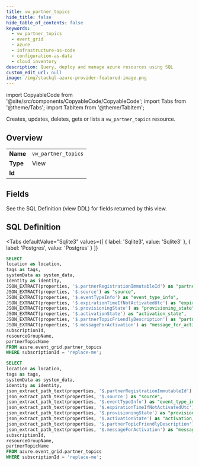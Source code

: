 ```yaml
--- 
title: vw_partner_topics
hide_title: false
hide_table_of_contents: false
keywords:
  - vw_partner_topics
  - event_grid
  - azure
  - infrastructure-as-code
  - configuration-as-data
  - cloud inventory
description: Query, deploy and manage azure resources using SQL
custom_edit_url: null
image: /img/stackql-azure-provider-featured-image.png
---
```


import CopyableCode from '@site/src/components/CopyableCode/CopyableCode';
import Tabs from '@theme/Tabs';
import TabItem from '@theme/TabItem';

Creates, updates, deletes, gets or lists a <code>vw_partner_topics</code> resource.

## Overview
<table><tbody>
<tr><td><b>Name</b></td><td><code>vw_partner_topics</code></td></tr>
<tr><td><b>Type</b></td><td>View</td></tr>
<tr><td><b>Id</b></td><td><CopyableCode code="azure.event_grid.vw_partner_topics" /></td></tr>
</tbody></table>

## Fields

See the SQL Definition (view DDL) for fields returned by this view.

## SQL Definition

<Tabs
defaultValue="Sqlite3"
values={[
{ label: 'Sqlite3', value: 'Sqlite3' },
{ label: 'Postgres', value: 'Postgres' }
]}
>
<TabItem value="Sqlite3">

```sql
SELECT
location as location,
tags as tags,
systemData as system_data,
identity as identity,
JSON_EXTRACT(properties, '$.partnerRegistrationImmutableId') as "partner_registration_immutable_id",
JSON_EXTRACT(properties, '$.source') as "source",
JSON_EXTRACT(properties, '$.eventTypeInfo') as "event_type_info",
JSON_EXTRACT(properties, '$.expirationTimeIfNotActivatedUtc') as "expiration_time_if_not_activated_utc",
JSON_EXTRACT(properties, '$.provisioningState') as "provisioning_state",
JSON_EXTRACT(properties, '$.activationState') as "activation_state",
JSON_EXTRACT(properties, '$.partnerTopicFriendlyDescription') as "partner_topic_friendly_description",
JSON_EXTRACT(properties, '$.messageForActivation') as "message_for_activation",
subscriptionId,
resourceGroupName,
partnerTopicName
FROM azure.event_grid.partner_topics
WHERE subscriptionId = 'replace-me';
```

</TabItem>
<TabItem value="Postgres">

```sql
SELECT
location as location,
tags as tags,
systemData as system_data,
identity as identity,
json_extract_path_text(properties, '$.partnerRegistrationImmutableId') as "partner_registration_immutable_id",
json_extract_path_text(properties, '$.source') as "source",
json_extract_path_text(properties, '$.eventTypeInfo') as "event_type_info",
json_extract_path_text(properties, '$.expirationTimeIfNotActivatedUtc') as "expiration_time_if_not_activated_utc",
json_extract_path_text(properties, '$.provisioningState') as "provisioning_state",
json_extract_path_text(properties, '$.activationState') as "activation_state",
json_extract_path_text(properties, '$.partnerTopicFriendlyDescription') as "partner_topic_friendly_description",
json_extract_path_text(properties, '$.messageForActivation') as "message_for_activation",
subscriptionId,
resourceGroupName,
partnerTopicName
FROM azure.event_grid.partner_topics
WHERE subscriptionId = 'replace-me';
```

</TabItem>
</Tabs>
